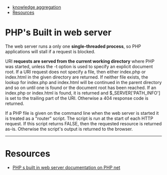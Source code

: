 

* [knowledge aggregation](#phps-built-in-web-server)
* [Resources](#resources)


# PHP's Built in web server

The web server runs a only one **single-threaded process**, so PHP applications will stall if a request is blocked.

URI **requests are served from the current working directory** where PHP was started, unless the -t option is used to specify an explicit document root. If a URI request does not specify a file, then either index.php or index.html in the given directory are returned. If neither file exists, the lookup for index.php and index.html will be continued in the parent directory and so on until one is found or the document root has been reached. If an index.php or index.html is found, it is returned and $_SERVER['PATH_INFO'] is set to the trailing part of the URI. Otherwise a 404 response code is returned.

If a PHP file is given on the command line when the web server is started it is treated as a "router" script. The script is run at the start of each HTTP request. If this script returns FALSE, then the requested resource is returned as-is. Otherwise the script's output is returned to the browser.


---

# Resources

* [PHP s built in web server documentation on PHP net](http://php.net/manual/en/features.commandline.webserver.php)
